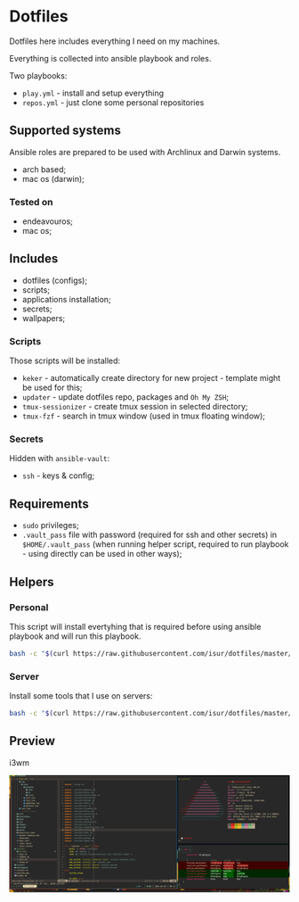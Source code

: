 # Dotfiles

Dotfiles here includes everything I need on my machines.

Everything is collected into ansible playbook and roles.

Two playbooks:
- `play.yml` - install and setup everything
- `repos.yml` - just clone some personal repositories

## Supported systems

Ansible roles are prepared to be used with Archlinux and Darwin systems.

- arch based;
- mac os (darwin);

### Tested on

- endeavouros;
- mac os;

## Includes

- dotfiles (configs);
- scripts;
- applications installation;
- secrets;
- wallpapers;

### Scripts

Those scripts will be installed:

- `keker` - automatically create directory for new project - template might be used for this;
- `updater` - update dotfiles repo, packages and `Oh My ZSH`;
- `tmux-sessionizer` - create tmux session in selected directory;
- `tmux-fzf` - search in tmux window (used in tmux floating window);

### Secrets

Hidden with `ansible-vault`:
- `ssh` - keys & config;

## Requirements

- `sudo` privileges;
- `.vault_pass` file with password (required for ssh and other secrets) in `$HOME/.vault_pass` (when running helper script, required to run playbook - using directly can be used in other ways);


## Helpers

### Personal

This script will install evertyhing that is required before using ansible playbook and will run this playbook.

```sh
bash -c "$(curl https://raw.githubusercontent.com/isur/dotfiles/master/setup.sh)"
```

### Server

Install some tools that I use on servers:

```sh
bash -c "$(curl https://raw.githubusercontent.com/isur/dotfiles/master/server.sh)"
```

## Preview
i3wm

![Preview](./i3wm.png)
